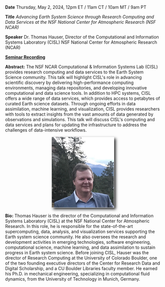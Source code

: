 **Date** Thursday, May 2, 2024, 12pm ET / 11am CT / 10am MT / 9am PT

**Title** _Advancing Earth System Science through Research Computing and Data Services at the NSF National Center for Atmospheric Research (NSF NCAR)_

**Speaker** Dr. Thomas Hauser, Director of the Computational and Information Systems Laboratory (CISL) NSF National Center for Atmospheric Research (NCAR)

<a target="_blank" href='https://drive.google.com/file/d/1xw56yEfuIvFbmJVjguosvRGEbX4Urg1Z/view?usp=sharing'>**Seminar Recording**</a>

**Abstract:** The NSF NCAR Computational & Information Systems Lab (CISL) provides research computing and data services to the Earth System Science community. This talk will highlight CISL's role in advancing scientific discovery by delivering high-performance computing environments, managing data repositories, and developing innovative computational and data science tools. In addition to HPC systems, CISL offers a wide range of data services, which provides access to petabytes of curated Earth science datasets. Through ongoing efforts in data assimilation, machine learning, and visualization, CISL provides researchers with tools to extract insights from the vast amounts of data generated by observations and simulations. This talk will discuss CISL's computing and data services and plans for updating the infrastructure to address the challenges of data-intensive workflows.

<p align=center>
<img src="assets/images/hauser.jpg" width="40%" style="filter: drop-shadow(5px 5px 5px #222);"/>
</p>

**Bio:** Thomas Hauser is the director of the Computational and Information Systems Laboratory (CISL) at the NSF National Center for Atmospheric Research. In this role, he is responsible for the state-of-the-art supercomputing, data, analysis, and visualization services supporting the Earth system science community. He also oversees the research and development activities in emerging technologies, software engineering, computational science, machine learning, and data assimilation to sustain progress in Earth system science. Before joining CISL, Hauser was the director of Research Computing at the University of Colorado Boulder, one of the two founding executive directors of the Center for Research Data and Digital Scholarship, and a CU Boulder Libraries faculty member. He earned his Ph.D. in mechanical engineering, specializing in computational fluid dynamics, from the University of Technology in Munich, Germany.
